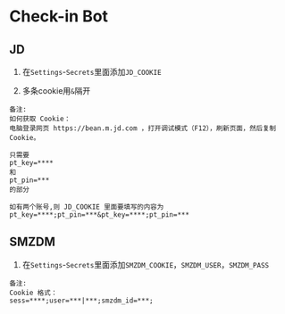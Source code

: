 # Check-in Bot

## JD

1. 在`Settings`-`Secrets`里面添加`JD_COOKIE`

2. 多条cookie用`&`隔开


```
备注:
如何获取 Cookie：
电脑登录网页 https://bean.m.jd.com ，打开调试模式（F12），刷新页面，然后复制 Cookie。

只需要
pt_key=****
和
pt_pin=***
的部分

如有两个账号,则 JD_COOKIE 里面要填写的内容为
pt_key=****;pt_pin=***&pt_key=****;pt_pin=***
```

## SMZDM

1. 在`Settings`-`Secrets`里面添加`SMZDM_COOKIE`，`SMZDM_USER`，`SMZDM_PASS`

```
备注:
Cookie 格式：
sess=****;user=***|***;smzdm_id=***;
```
